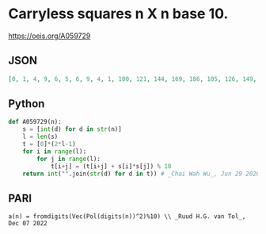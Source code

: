 # Carryless squares n X n base 10\.
https://oeis.org/A059729
## JSON
```JSON
[0, 1, 4, 9, 6, 5, 6, 9, 4, 1, 100, 121, 144, 169, 186, 105, 126, 149, 164, 181, 400, 441, 484, 429, 466, 405, 446, 489, 424, 461, 900, 961, 924, 989, 946, 905, 966, 929, 984, 941, 600, 681, 664, 649, 626, 605, 686, 669, 644, 621, 500, 501, 504, 509, 506, 505]
```
## Python
```Python
def A059729(n):
    s = [int(d) for d in str(n)]
    l = len(s)
    t = [0]*(2*l-1)
    for i in range(l):
        for j in range(l):
            t[i+j] = (t[i+j] + s[i]*s[j]) % 10
    return int("".join(str(d) for d in t)) # _Chai Wah Wu_, Jun 29 2020
```
## PARI
```PARI
a(n) = fromdigits(Vec(Pol(digits(n))^2)%10) \\ _Ruud H.G. van Tol_, Dec 07 2022
```
